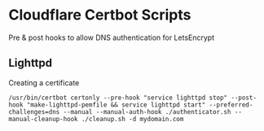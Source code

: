 # Cloudflare Certbot Scripts

Pre &amp; post hooks to allow DNS authentication for LetsEncrypt

## Lighttpd

Creating a certificate

```
/usr/bin/certbot certonly --pre-hook "service lighttpd stop" --post-hook "make-lighttpd-pemfile && service lighttpd start" --preferred-challenges=dns --manual --manual-auth-hook ./authenticator.sh --manual-cleanup-hook ./cleanup.sh -d mydomain.com
```
